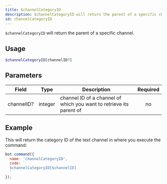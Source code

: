 ```yaml
---
title: $channelCategoryID 
description: $channelCategoryID will return the parent of a specific channel.
id: channelCategoryID
---
```


`$channelCategoryID` will return the parent of a specific channel.

## Usage

```php
$channelCategoryID[channelID?]
```

## Parameters 


| Field      | Type    | Description                                                         | Required |
| ---------- | ------- | ------------------------------------------------------------------- |:--------:|
| channelID? | integer | channel ID of a channel of which you want to retrieve its parent of |    no    |


## Example

This will return the category ID of the text channel in where you execute the command:

```javascript
bot.command({
  name: 'channelCategoryID',
  code: `
  $channelCategoryID[$channelID]
  `
});
```